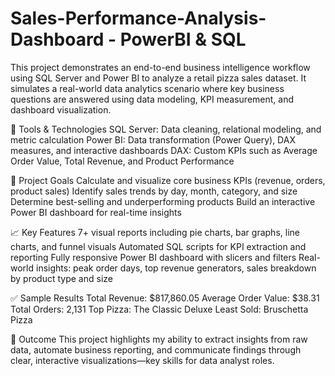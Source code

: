# Sales-Performance-Analysis-Dashboard - PowerBI & SQL
This project demonstrates an end-to-end business intelligence workflow using SQL Server and Power BI to analyze a retail pizza sales dataset. It simulates a real-world data analytics scenario where key business questions are answered using data modeling, KPI measurement, and dashboard visualization.

🔧 Tools & Technologies
SQL Server: Data cleaning, relational modeling, and metric calculation
Power BI: Data transformation (Power Query), DAX measures, and interactive dashboards
DAX: Custom KPIs such as Average Order Value, Total Revenue, and Product Performance

🎯 Project Goals
Calculate and visualize core business KPIs (revenue, orders, product sales)
Identify sales trends by day, month, category, and size
Determine best-selling and underperforming products
Build an interactive Power BI dashboard for real-time insights

📈 Key Features
7+ visual reports including pie charts, bar graphs, line charts, and funnel visuals
Automated SQL scripts for KPI extraction and reporting
Fully responsive Power BI dashboard with slicers and filters
Real-world insights: peak order days, top revenue generators, sales breakdown by product type and size

✅ Sample Results
Total Revenue: $817,860.05
Average Order Value: $38.31
Total Orders: 2,131
Top Pizza: The Classic Deluxe
Least Sold: Bruschetta Pizza

📌 Outcome
This project highlights my ability to extract insights from raw data, automate business reporting, and communicate findings through clear, interactive visualizations—key skills for data analyst roles.

